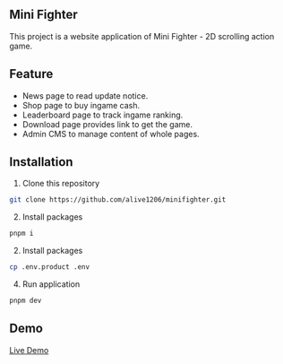 ## Mini Fighter

This project is a website application of Mini Fighter - 2D scrolling action game.

## Feature

- News page to read update notice.
- Shop page to buy ingame cash.
- Leaderboard page to track ingame ranking.
- Download page provides link to get the game.
- Admin CMS to manage content of whole pages.

## Installation

1. Clone this repository

```bash
git clone https://github.com/alive1206/minifighter.git
```

2. Install packages

```bash
pnpm i
```

2. Install packages

```bash
cp .env.product .env
```

4. Run application

```bash
pnpm dev
```

## Demo

[Live Demo](https://minifighter-ivory.vercel.app/)
